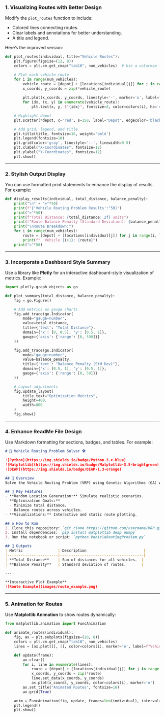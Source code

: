 

### **1. Visualizing Routes with Better Design**
Modify the `plot_routes` function to include:
- Colored lines connecting routes.
- Clear labels and annotations for better understanding.
- A title and legend.

Here’s the improved version:

```python
def plot_routes(individual, title="Vehicle Routes"):
    plt.figure(figsize=(12, 8))
    colors = plt.cm.get_cmap("tab10", num_vehicles)  # Use a colormap for consistent coloring

    # Plot each vehicle route
    for i in range(num_vehicles):
        vehicle_route = [depot] + [locations[individual[j]] for j in range(i, len(individual), num_vehicles)] + [depot]
        x_coords, y_coords = zip(*vehicle_route)
        
        plt.plot(x_coords, y_coords, linestyle='-', marker='o', label=f"Vehicle {i+1}", color=colors(i), linewidth=2)
        for idx, (x, y) in enumerate(vehicle_route):
            plt.text(x, y, f"{idx}", fontsize=8, color=colors(i), ha='center', va='center')

    # Highlight depot
    plt.scatter(*depot, c='red', s=150, label="Depot", edgecolor='black', zorder=5)

    # Add grid, legend, and title
    plt.title(title, fontsize=16, weight='bold')
    plt.legend(fontsize=10)
    plt.grid(color='gray', linestyle='--', linewidth=0.5)
    plt.xlabel("X-Coordinates", fontsize=12)
    plt.ylabel("Y-Coordinates", fontsize=12)
    plt.show()
```

---

### **2. Stylish Output Display**
You can use formatted print statements to enhance the display of results. For example:

```python
def display_results(individual, total_distance, balance_penalty):
    print("\n" + "="*50)
    print(f"{'Vehicle Routing Problem Results':^50}")
    print("="*50)
    print(f"Total Distance: {total_distance:.2f} units")
    print(f"Route Balance Penalty (Standard Deviation): {balance_penalty:.2f}")
    print("\nRoute Breakdown:")
    for i in range(num_vehicles):
        route = [depot] + [locations[individual[j]] for j in range(i, len(individual), num_vehicles)] + [depot]
        print(f"  Vehicle {i+1}: {route}")
    print("="*50)
```

---

### **3. Incorporate a Dashboard Style Summary**
Use a library like **Plotly** for an interactive dashboard-style visualization of metrics. Example:

```python
import plotly.graph_objects as go

def plot_summary(total_distance, balance_penalty):
    fig = go.Figure()

    # Add metrics as gauge charts
    fig.add_trace(go.Indicator(
        mode="gauge+number",
        value=total_distance,
        title={'text': "Total Distance"},
        domain={'x': [0, 0.5], 'y': [0.5, 1]},
        gauge={'axis': {'range': [0, 500]}}
    ))

    fig.add_trace(go.Indicator(
        mode="gauge+number",
        value=balance_penalty,
        title={'text': "Balance Penalty (Std Dev)"},
        domain={'x': [0.5, 1], 'y': [0.5, 1]},
        gauge={'axis': {'range': [0, 50]}}
    ))

    # Layout adjustments
    fig.update_layout(
        title_text="Optimization Metrics",
        height=400,
        width=800
    )
    fig.show()
```

---

### **4. Enhance ReadMe File Design**
Use Markdown formatting for sections, badges, and tables. For example:

```markdown
# 🚛 Vehicle Routing Problem Solver 🛠️

![Python](https://img.shields.io/badge/Python-3.x-blue)
![Matplotlib](https://img.shields.io/badge/Matplotlib-3.5-brightgreen)
![DEAP](https://img.shields.io/badge/DEAP-1.3-orange)

## 📖 Overview
Solve the Vehicle Routing Problem (VRP) using Genetic Algorithms (GA) with visualized routes and optimized metrics.

## 🔑 Key Features
- **Random Location Generation:** Simulate realistic scenarios.
- **Optimization Goals:**
  - Minimize total distance.
  - Balance routes across vehicles.
- **Visualizations:** Interactive and static route plotting.

## ⚙️ How to Run
1. Clone this repository: `git clone https://github.com/username/VRP.git`
2. Install dependencies: `pip install matplotlib deap numpy`
3. Run the notebook or script: `python VehicleRoutingProblem.py`

## 🚀 Outputs
| Metric                | Description                          |
|-----------------------|--------------------------------------|
| **Total Distance**    | Sum of distances for all vehicles.  |
| **Balance Penalty**   | Standard deviation of routes.       |

---

**Interactive Plot Example**  
![Route Example](images/route_example.png)
```

---

### **5. Animation for Routes**
Use **Matplotlib Animation** to show routes dynamically:
```python
from matplotlib.animation import FuncAnimation

def animate_routes(individual):
    fig, ax = plt.subplots(figsize=(10, 8))
    colors = plt.cm.get_cmap("tab10", num_vehicles)
    lines = [ax.plot([], [], color=colors(i), marker='o', label=f"Vehicle {i+1}")[0] for i in range(num_vehicles)]

    def update(frame):
        ax.clear()
        for i, line in enumerate(lines):
            route = [depot] + [locations[individual[j]] for j in range(i, frame, num_vehicles)] + [depot]
            x_coords, y_coords = zip(*route)
            line.set_data(x_coords, y_coords)
            ax.plot(x_coords, y_coords, color=colors(i), marker='o')
        ax.set_title("Animated Routes", fontsize=16)
        ax.grid(True)

    anim = FuncAnimation(fig, update, frames=len(individual), interval=500)
    plt.legend()
    plt.show()
```

